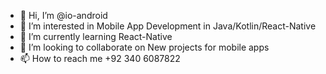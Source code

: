 - 👋 Hi, I’m @io-android
- 👀 I’m interested in Mobile App Development in Java/Kotlin/React-Native
- 🌱 I’m currently learning React-Native
- 💞️ I’m looking to collaborate on New projects for mobile apps
- 📫 How to reach me +92 340 6087822

<!---
io-android/io-android is a ✨ special ✨ repository because its `README.md` (this file) appears on your GitHub profile.
You can click the Preview link to take a look at your changes.
--->
